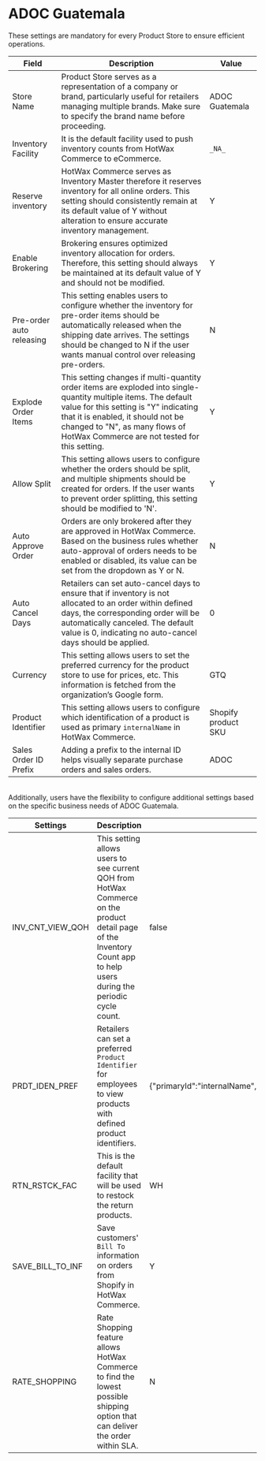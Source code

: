 # ADOC Guatemala

These settings are mandatory for every Product Store to ensure efficient operations.

| Field                  | Description                                                                                                      | Value         |
|------------------------|------------------------------------------------------------------------------------------------------------------|---------------|
| Store Name             | Product Store serves as a representation of a company or brand, particularly useful for retailers managing multiple brands. Make sure to specify the brand name before proceeding. | ADOC Guatemala|
| Inventory Facility     | It is the default facility used to push inventory counts from HotWax Commerce to eCommerce.                        | `_NA_`        |
| Reserve inventory      | HotWax Commerce serves as Inventory Master therefore it reserves inventory for all online orders. This setting should consistently remain at its default value of Y without alteration to ensure accurate inventory management. | Y             |
| Enable Brokering       | Brokering ensures optimized inventory allocation for orders. Therefore, this setting should always be maintained at its default value of Y and should not be modified. | Y             |
| Pre-order auto releasing | This setting enables users to configure whether the inventory for pre-order items should be automatically released when the shipping date arrives. The settings should be changed to N if the user wants manual control over releasing pre-orders. | N             |
| Explode Order Items    | This setting changes if multi-quantity order items are exploded into single-quantity multiple items. The default value for this setting is "Y" indicating that it is enabled, it should not be changed to "N", as many flows of HotWax Commerce are not tested for this setting. | Y             |
| Allow Split            | This setting allows users to configure whether the orders should be split, and multiple shipments should be created for orders. If the user wants to prevent order splitting, this setting should be modified to 'N'. | Y             |
| Auto Approve Order      | Orders are only brokered after they are approved in HotWax Commerce. Based on the business rules whether auto-approval of orders needs to be enabled or disabled, its value can be set from the dropdown as Y or N. | N             |
| Auto Cancel Days        | Retailers can set auto-cancel days to ensure that if inventory is not allocated to an order within defined days, the corresponding order will be automatically canceled. The default value is 0, indicating no auto-cancel days should be applied. | 0             |
| Currency               | This setting allows users to set the preferred currency for the product store to use for prices, etc. This information is fetched from the organization’s Google form. | GTQ           |
| Product Identifier     | This setting allows users to configure which identification of a product is used as primary `internalName` in HotWax Commerce. | Shopify product SKU |
| Sales Order ID Prefix   | Adding a prefix to the internal ID helps visually separate purchase orders and sales orders.                         | ADOC          |

<br>
Additionally, users have the flexibility to configure additional settings based on the specific business needs of ADOC Guatemala.

| Settings            | Description                                                                                                              | Value                                         |
|---------------------|--------------------------------------------------------------------------------------------------------------------------|-----------------------------------------------|
| INV_CNT_VIEW_QOH    | This setting allows users to see current QOH from HotWax Commerce on the product detail page of the Inventory Count app to help users during the periodic cycle count. | false                                         |
| PRDT_IDEN_PREF      | Retailers can set a preferred `Product Identifier` for employees to view products with defined product identifiers.  | {"primaryId":"internalName","secondaryId":"parentProductName"} |
| RTN_RSTCK_FAC       | This is the default facility that will be used to restock the return products.                                           | WH                                            |
| SAVE_BILL_TO_INF    | Save customers' `Bill To` information on orders from Shopify in HotWax Commerce.                                          | Y                                             |
| RATE_SHOPPING       | Rate Shopping feature allows HotWax Commerce to find the lowest possible shipping option that can deliver the order within SLA. | N                                             |

